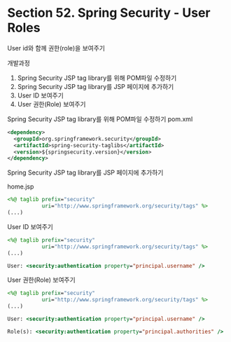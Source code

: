 # Section 52. Spring Security - User Roles

User id와 함께 권한(role)을 보여주기

개발과정

1. Spring Security JSP tag library를 위해 POM파일 수정하기
2. Spring Security JSP tag library를 JSP 페이지에 추가하기
3. User ID 보여주기
4. User 권한(Role) 보여주기

Spring Security JSP tag library를 위해 POM파일 수정하기
pom.xml

```xml
<dependency>
  <groupId>org.springframework.security</groupId>
  <artifactId>spring-security-taglibs</artifactId>
  <version>${springsecurity.version}</version>
</dependency>
```

Spring Security JSP tag library를 JSP 페이지에 추가하기

home.jsp

```jsp
<%@ taglib prefix="security"
           uri="http://www.springframework.org/security/tags" %>
(...)
```

User ID 보여주기

```jsp
<%@ taglib prefix="security"
           uri="http://www.springframework.org/security/tags" %>
(...)

User: <security:authentication property="principal.username" />

```

User 권한(Role) 보여주기

```jsp
<%@ taglib prefix="security"
           uri="http://www.springframework.org/security/tags" %>
(...)

User: <security:authentication property="principal.username" />

Role(s): <security:authentication property="principal.authorities" />

```
